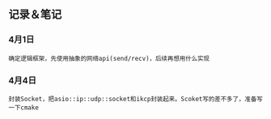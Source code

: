 ## 记录＆笔记


### 4月1日
    确定逻辑框架，先使用抽象的网络api(send/recv)，后续再想用什么实现

### 4月4日
    封装Socket，把asio::ip::udp::socket和ikcp封装起来。Scoket写的差不多了，准备写一下cmake


